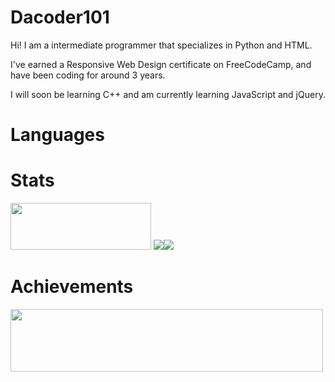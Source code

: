 <h1>Dacoder101</h1>
<p>Hi! I am a intermediate programmer that specializes in Python and HTML.</p>
<p>I've earned a Responsive Web Design certificate on FreeCodeCamp, and have been coding for around 3 years.</p>
<p>I will soon be learning C++ and am currently learning JavaScript and jQuery.</p>
<h1>Languages</h1>
<h1>Stats</h1>
<img height="75px" width="225px" src="https://komarev.com/ghpvc/?username=dacoder101&label=Views&color=green&style=for-the-badge">
<img src="https://github-readme-stats.vercel.app/api?username=dacoder101&show_icons=true&theme=merko"><img src="https://github-readme-stats.vercel.app/api/top-langs/?username=dacoder101">
<h1>Achievements</h1>
<a href="https://dacoder101.github.io/rickin" target="_blank"><img height="100px" width="500px"src="https://media.tenor.com/yheo1GGu3FwAAAAC/rick-roll-rick-ashley.gif"></a>
